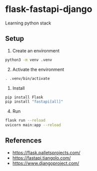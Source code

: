 # flask-fastapi-django

Learning python stack

## Setup

1. Create an environment

```sh
python3 -m venv .venv
```

2. Activate the environment

```sh
. .venv/bin/activate
```

1. Install

```sh
pip install Flask
pip install "fastapi[all]"
```

4. Run

```sh
flask run --reload
uvicorn main:app --reload
```

## References

- https://flask.palletsprojects.com/
- https://fastapi.tiangolo.com/
- https://www.djangoproject.com/
